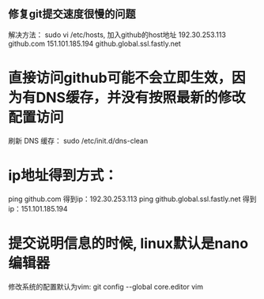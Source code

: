 ## 修复git提交速度很慢的问题   

解决方法：
sudo vi /etc/hosts, 加入github的host地址
192.30.253.113 github.com
151.101.185.194 github.global.ssl.fastly.net

# 直接访问github可能不会立即生效，因为有DNS缓存，并没有按照最新的修改配置访问
刷新 DNS 缓存：
sudo /etc/init.d/dns-clean

# ip地址得到方式：
ping github.com 得到ip：192.30.253.113
ping github.global.ssl.fastly.net 得到ip：151.101.185.194

# 提交说明信息的时候, linux默认是nano编辑器
修改系统的配置默认为vim:
git config --global core.editor vim


